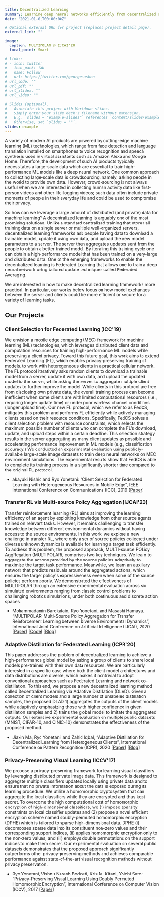 ```yaml
---
title: Decentralized Learning
summary: Learning deep neural networks efficiently from decentralized and heterogeneous data
date: "2021-01-01T00:00:00Z"

# Optional external URL for project (replaces project detail page).
external_link: ""

image:
  caption: MULTIPOLAR @ IJCAI'20
  focal_point: Smart

# links:
# - icon: twitter
#   icon_pack: fab
#   name: Follow
#   url: https://twitter.com/georgecushen
# url_code: ""
# url_pdf: ""
# url_slides: ""
# url_video: ""

# Slides (optional).
#   Associate this project with Markdown slides.
#   Simply enter your slide deck's filename without extension.
#   E.g. `slides = "example-slides"` references `content/slides/example-slides.md`.
#   Otherwise, set `slides = ""`.
slides: example
---
```

A variety of modern AI products are powered by cutting-edge machine learning (ML) technologies, which range from face detection and language translation installed on smartphones to voice recognition and speech synthesis used in virtual assistants such as Amazon Alexa and Google Home. Therefore, the development of such AI products typically necessitates a large-scale data which are essential to train high-performance ML models like a deep neural network. One common approach to collecting large-scale data is crowdsourcing, namely, asking people in the world to provide own data. However, crowd-sourcing is not always useful when we are interested in collecting human activity data like first-person videos and other life-logging videos; such data often include private moments of people in their everyday life and could be used to compromise their privacy.

So how can we leverage a large amount of distributed (and private) data for machine learning? A decentralized learning is arguably one of the most promising solutions. Unlike a standard centralized training that stores all training data on a single server or multiple well-organized servers, decentralized learning frameworks ask people having data to download a trainable model, update it using own data, and upload the new model parameters to a server. The server then aggregates updates sent from the people to obtain a better trained model. By iterating this training cycle one can obtain a high-performance model that has been trained on a very-large and distributed data. One of the emerging frameworks to enable the decentralized learning is Federated Learning that allows one to train a deep neural network using tailored update techniques called Federated Averaging.

We are interested in how to make decentralized learning frameworks more practical. In particular, our works below focus on how model exchanges between the server and clients could be more efficient or secure for a variety of learning tasks.


## Our Projects

### Client Selection for Federated Learning (ICC'19)
We envision a mobile edge computing (MEC) framework for machine learning (ML) technologies, which leverages distributed client data and computation resources for training high-performance ML models while preserving a client privacy. Toward this future goal, this work aims to extend Federated Learning (FL), which enables privacy-preserving training of models, to work with heterogeneous clients in a practical cellular network. The FL protocol iteratively asks random clients to download a trainable model from a server, update it with own data, and upload the updated model to the server, while asking the server to aggregate multiple client updates to further improve the model. While clients in this protocol are free from disclosing own private data, the overall training process can become inefficient when some clients are with limited computational resources (i.e., requiring longer update time) or under poor wireless channel conditions (longer upload time). Our new FL protocol, which we refer to as FedCS, mitigates this problem and performs FL efficiently while actively managing clients based on their resource conditions. Specifically, FedCS solves a client selection problem with resource constraints, which selects the maximum possible number of clients who can complete the FL’s download, update, and upload steps within a certain deadline. This selection strategy results in the server aggregating as many client updates as possible and accelerating performance improvement in ML models (e.g., classification accuracy.) We conducted an experimental evaluation using publicly-available large-scale image datasets to train deep neural networks on MEC environment simulations. The experimental results show that FedCS is able to complete its training process in a significantly shorter time compared to the original FL protocol.

- akayuki Nishio and Ryo Yonetani: “Client Selection for Federated Learning with Heterogeneous Resources in Mobile Edge”, IEEE International Conference on Communications (ICC), 2019 [[Paper](https://arxiv.org/abs/1804.08333)]

### Transfer RL via Multi-source Policy Aggregation (IJCAI'20)
Transfer reinforcement learning (RL) aims at improving the learning efficiency of an agent by exploiting knowledge from other source agents trained on relevant tasks. However, it remains challenging to transfer knowledge between different environmental dynamics without having access to the source environments. In this work, we explore a new challenge in transfer RL, where only a set of source policies collected under diverse unknown dynamics is available for learning a target task efficiently. To address this problem, the proposed approach, MULTI-source POLicy AggRegation (MULTIPOLAR), comprises two key techniques. We learn to aggregate the actions provided by the source policies adaptively to maximize the target task performance. Meanwhile, we learn an auxiliary network that predicts residuals around the aggregated actions, which ensures the target policy's expressiveness even when some of the source policies perform poorly. We demonstrated the effectiveness of MULTIPOLAR through an extensive experimental evaluation across six simulated environments ranging from classic control problems to challenging robotics simulations, under both continuous and discrete action spaces.

- Mohammadamin Barekatain, Ryo Yonetani, and Masashi Hamaya, “MULTIPOLAR: Multi-Source Policy Aggregation for Transfer Reinforcement Learning between Diverse Environmental Dynamics”, International Joint Conference on Artificial Intelligence (IJCAI), 2020 [[Paper](https://www.ijcai.org/Proceedings/2020/430)] [[Code](https://github.com/Mohammadamin-Barekatain/multipolar)] [[Blog](https://medium.com/sinicx/multipolar-multi-source-policy-aggregation-for-transfer-reinforcement-learning-between-diverse-bc42a152b0f5)]

### Adaptive Distillation for Federated Learning (ICPR'20)
This paper addresses the problem of decentralized learning to achieve a high-performance global model by asking a group of clients to share local models pre-trained with their own data resources. We are particularly interested in a specific case where both the client model architectures and data distributions are diverse, which makes it nontrivial to adopt conventional approaches such as Federated Learning and network co-distillation. To this end, we propose a new decentralized learning method called Decentralized Learning via Adaptive Distillation (DLAD). Given a collection of client models and a large number of unlabeled distillation samples, the proposed DLAD 1) aggregates the outputs of the client models while adaptively emphasizing those with higher confidence in given distillation samples and 2) trains the global model to imitate the aggregated outputs. Our extensive experimental evaluation on multiple public datasets (MNIST, CIFAR-10, and CINIC-10) demonstrates the effectiveness of the proposed method.

- Jiaxin Ma, Ryo Yonetani, and Zahid Iqbal, “Adaptive Distillation for Decentralized Learning from Heterogeneous Clients”, International Conference on Pattern Recognition (ICPR), 2020 [[Paper](https://arxiv.org/abs/2008.07948)] [[Blog]()]

### Privacy-Preserving Visual Learning (ICCV'17)
We propose a privacy-preserving framework for learning visual classifiers by leveraging distributed private image data. This framework is designed to aggregate multiple classifiers updated locally using private data and to ensure that no private information about the data is exposed during its learning procedure. We utilize a homomorphic cryptosystem that can aggregate the local classifiers while they are encrypted and thus kept secret. To overcome the high computational cost of homomorphic encryption of high-dimensional classifiers, we (1) impose sparsity constraints on local classifier updates and (2) propose a novel efficient encryption scheme named doubly-permuted homomorphic encryption (DPHE) which is tailored to sparse high-dimensional data. DPHE (i) decomposes sparse data into its constituent non-zero values and their corresponding support indices, (ii) applies homomorphic encryption only to the non-zero values, and (iii) employs double permutations on the support indices to make them secret. Our experimental evaluation on several public datasets demonstrates that the proposed approach significantly outperforms other privacy-preserving methods and achieves comparable performance against state-of-the-art visual recognition methods without privacy preservation.

- Ryo Yonetani, Vishnu Naresh Boddeti, Kris M. Kitani, Yoichi Sato: “Privacy-Preserving Visual Learning Using Doubly Permuted Homomorphic Encryption”, International Conference on Computer Vision (ICCV), 2017 [[Paper](https://openaccess.thecvf.com/content_iccv_2017/html/Yonetani_Privacy-Preserving_Visual_Learning_ICCV_2017_paper.html)]